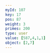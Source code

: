 ```yaml
---
myId: 107
key: 17
pos: 87
weight: 3
primes: 200
type: user
value: [587,4,1,1]
object: [2,7]
---
```

